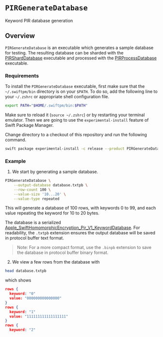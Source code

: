 # ``PIRGenerateDatabase``

Keyword PIR database generation

## Overview

`PIRGenerateDatabase` is an executable which generates a sample database for testing.
The resulting database can be sharded with the [PIRShardDatabase](https://swiftpackageindex.com/apple/swift-homomorphic-encryption/main/documentation/pirsharddatabase) executable and processed with the [PIRProcessDatabase](https://swiftpackageindex.com/apple/swift-homomorphic-encryption/main/documentation/pirprocessdatabase) executable.

### Requirements
To install the `PIRGenerateDatabase` executable, first make sure that the `~/.swiftpm/bin` directory is on your `$PATH`. To do
so, add the following line to your `~/.zshrc` or appropriate shell configuration file.
```sh
export PATH="$HOME/.swiftpm/bin:$PATH"
```
Make sure to reload it (`source ~/.zshrc`) or by restarting your terminal emulator. Then we are going to use the
`experimental-install` feature of Swift Package Manager.

Change directory to a checkout of this repository and run the following command.
```sh
swift package experimental-install -c release --product PIRGenerateDatabase
```

### Example

1. We start by generating a sample database.
```sh
PIRGenerateDatabase \
    --output-database database.txtpb \
    --row-count 100 \
    --value-size '10...20' \
    --value-type repeated
```

This will generate a database of 100 rows, with keywords 0 to 99, and each value repeating the keyword for 10 to 20 bytes.

The database is a serialized [Apple_SwiftHomomorphicEncryption_Pir_V1_KeywordDatabase](https://swiftpackageindex.com/apple/swift-homomorphic-encryption/main/documentation/privateinformationretrievalprotobuf/apple_swifthomomorphicencryption_pir_v1_keyworddatabase).
For readability, the `.txtpb` extension ensures the output database will be saved in protocol buffer text format.

> Note: For a more compact format, use the `.binpb` extension to save the database in protocol buffer binary format.

2. We view a few rows from the database with
```sh
head database.txtpb
```
which shows
```json
rows {
  keyword: "0"
  value: "000000000000000"
}
rows {
  keyword: "1"
  value: "111111111111111111"
}
rows {
  keyword: "2"
```
